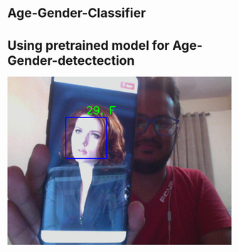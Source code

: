 # Age-Gender-Classifier
# Using pretrained model for Age-Gender-detectection

![s](https://github.com/zaid7860/Age-Gender-Classifier/blob/master/Emotion%20Detector_screenshot_15.06.2019.png)


